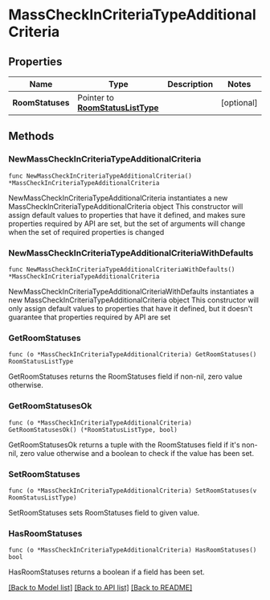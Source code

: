 # MassCheckInCriteriaTypeAdditionalCriteria

## Properties

Name | Type | Description | Notes
------------ | ------------- | ------------- | -------------
**RoomStatuses** | Pointer to [**RoomStatusListType**](RoomStatusListType.md) |  | [optional] 

## Methods

### NewMassCheckInCriteriaTypeAdditionalCriteria

`func NewMassCheckInCriteriaTypeAdditionalCriteria() *MassCheckInCriteriaTypeAdditionalCriteria`

NewMassCheckInCriteriaTypeAdditionalCriteria instantiates a new MassCheckInCriteriaTypeAdditionalCriteria object
This constructor will assign default values to properties that have it defined,
and makes sure properties required by API are set, but the set of arguments
will change when the set of required properties is changed

### NewMassCheckInCriteriaTypeAdditionalCriteriaWithDefaults

`func NewMassCheckInCriteriaTypeAdditionalCriteriaWithDefaults() *MassCheckInCriteriaTypeAdditionalCriteria`

NewMassCheckInCriteriaTypeAdditionalCriteriaWithDefaults instantiates a new MassCheckInCriteriaTypeAdditionalCriteria object
This constructor will only assign default values to properties that have it defined,
but it doesn't guarantee that properties required by API are set

### GetRoomStatuses

`func (o *MassCheckInCriteriaTypeAdditionalCriteria) GetRoomStatuses() RoomStatusListType`

GetRoomStatuses returns the RoomStatuses field if non-nil, zero value otherwise.

### GetRoomStatusesOk

`func (o *MassCheckInCriteriaTypeAdditionalCriteria) GetRoomStatusesOk() (*RoomStatusListType, bool)`

GetRoomStatusesOk returns a tuple with the RoomStatuses field if it's non-nil, zero value otherwise
and a boolean to check if the value has been set.

### SetRoomStatuses

`func (o *MassCheckInCriteriaTypeAdditionalCriteria) SetRoomStatuses(v RoomStatusListType)`

SetRoomStatuses sets RoomStatuses field to given value.

### HasRoomStatuses

`func (o *MassCheckInCriteriaTypeAdditionalCriteria) HasRoomStatuses() bool`

HasRoomStatuses returns a boolean if a field has been set.


[[Back to Model list]](../README.md#documentation-for-models) [[Back to API list]](../README.md#documentation-for-api-endpoints) [[Back to README]](../README.md)


